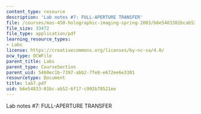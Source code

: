 ```yaml
---
content_type: resource
description: 'Lab notes #7: FULL-APERTURE TRANSFER'
file: /courses/mas-450-holographic-imaging-spring-2003/b6e5483301bcab526f17c992b78521ee_lab7.pdf
file_size: 33472
file_type: application/pdf
learning_resource_types:
- Labs
license: https://creativecommons.org/licenses/by-nc-sa/4.0/
ocw_type: OCWFile
parent_title: Labs
parent_type: CourseSection
parent_uid: 5460ec1b-7397-abb2-7fe8-e672ee6e3301
resourcetype: Document
title: lab7.pdf
uid: b6e54833-01bc-ab52-6f17-c992b78521ee
---
```

Lab notes #7: FULL-APERTURE TRANSFER